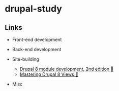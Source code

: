 # drupal-study

## Links

* Front-end development

* Back-end development

* Site-building

  * [Drupal 8 module development, 2nd edition 📖](https://www.drupal.org/node/3048139)
  * [Mastering Drupal 8 Views 📖](https://www.drupal.org/node/2720275)

* Misc
